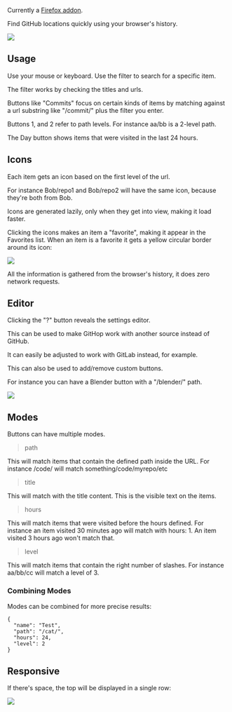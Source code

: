 Currently a [Firefox addon](https://addons.mozilla.org/en-US/firefox/addon/githop/).

Find GitHub locations quickly using your browser's history.

![](https://i.imgur.com/3PHqOaG.jpg)

## Usage

Use your mouse or keyboard. Use the filter to search for a specific item.

The filter works by checking the titles and urls.

Buttons like "Commits" focus on certain kinds of items by matching against a url substring like "/commit/" plus the filter you enter.

Buttons 1, and 2 refer to path levels. 
For instance aa/bb is a 2-level path.

The Day button shows items that were visited in the last 24 hours.

## Icons

Each item gets an icon based on the first level of the url.

For instance Bob/repo1 and Bob/repo2 will have the same icon,
because they're both from Bob.

Icons are generated lazily, only when they get into view,
making it load faster.

Clicking the icons makes an item a "favorite", making it appear in the Favorites list. When an item is a favorite it gets a yellow circular border around its icon:

![](https://i.imgur.com/OQnZUAQ.jpg)

All the information is gathered from the browser's history, it does zero network requests.

## Editor

Clicking the "?" button reveals the settings editor.

This can be used to make GitHop work with another source instead of GitHub.

It can easily be adjusted to work with GitLab instead, for example.

This can also be used to add/remove custom buttons.

For instance you can have a Blender button with a "/blender/" path.

![](https://i.imgur.com/zcPdb5b.jpg)

## Modes

Buttons can have multiple modes.

>path

This will match items that contain the defined path inside the URL.
For instance /code/ will match something/code/myrepo/etc

>title

This will match with the title content.
This is the visible text on the items.

>hours

This will match items that were visited before the hours defined.
For instance an item visited 30 minutes ago will match with hours: 1.
An item visited 3 hours ago won't match that.

>level

This will match items that contain the right number of slashes.
For instance aa/bb/cc will match a level of 3.

### Combining Modes

Modes can be combined for more precise results:

```
{
  "name": "Test",
  "path": "/cat/",
  "hours": 24,
  "level": 2
}
```

## Responsive

If there's space, the top will be displayed in a single row:

![](https://i.imgur.com/8ldaRZS.jpg)